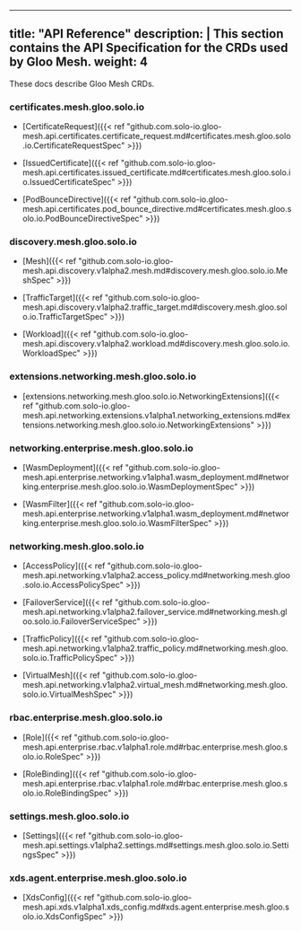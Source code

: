 
---
title: "API Reference"
description: |
  This section contains the API Specification for the CRDs used by Gloo Mesh.
weight: 4
---

These docs describe Gloo Mesh CRDs.



### certificates.mesh.gloo.solo.io

  - [CertificateRequest]({{< ref "github.com.solo-io.gloo-mesh.api.certificates.certificate_request.md#certificates.mesh.gloo.solo.io.CertificateRequestSpec" >}})

  - [IssuedCertificate]({{< ref "github.com.solo-io.gloo-mesh.api.certificates.issued_certificate.md#certificates.mesh.gloo.solo.io.IssuedCertificateSpec" >}})

  - [PodBounceDirective]({{< ref "github.com.solo-io.gloo-mesh.api.certificates.pod_bounce_directive.md#certificates.mesh.gloo.solo.io.PodBounceDirectiveSpec" >}})



### discovery.mesh.gloo.solo.io

  - [Mesh]({{< ref "github.com.solo-io.gloo-mesh.api.discovery.v1alpha2.mesh.md#discovery.mesh.gloo.solo.io.MeshSpec" >}})

  - [TrafficTarget]({{< ref "github.com.solo-io.gloo-mesh.api.discovery.v1alpha2.traffic_target.md#discovery.mesh.gloo.solo.io.TrafficTargetSpec" >}})

  - [Workload]({{< ref "github.com.solo-io.gloo-mesh.api.discovery.v1alpha2.workload.md#discovery.mesh.gloo.solo.io.WorkloadSpec" >}})



### extensions.networking.mesh.gloo.solo.io

  - [extensions.networking.mesh.gloo.solo.io.NetworkingExtensions]({{< ref "github.com.solo-io.gloo-mesh.api.networking.extensions.v1alpha1.networking_extensions.md#extensions.networking.mesh.gloo.solo.io.NetworkingExtensions" >}})



### networking.enterprise.mesh.gloo.solo.io

  - [WasmDeployment]({{< ref "github.com.solo-io.gloo-mesh.api.enterprise.networking.v1alpha1.wasm_deployment.md#networking.enterprise.mesh.gloo.solo.io.WasmDeploymentSpec" >}})

  - [WasmFilter]({{< ref "github.com.solo-io.gloo-mesh.api.enterprise.networking.v1alpha1.wasm_deployment.md#networking.enterprise.mesh.gloo.solo.io.WasmFilterSpec" >}})



### networking.mesh.gloo.solo.io

  - [AccessPolicy]({{< ref "github.com.solo-io.gloo-mesh.api.networking.v1alpha2.access_policy.md#networking.mesh.gloo.solo.io.AccessPolicySpec" >}})

  - [FailoverService]({{< ref "github.com.solo-io.gloo-mesh.api.networking.v1alpha2.failover_service.md#networking.mesh.gloo.solo.io.FailoverServiceSpec" >}})

  - [TrafficPolicy]({{< ref "github.com.solo-io.gloo-mesh.api.networking.v1alpha2.traffic_policy.md#networking.mesh.gloo.solo.io.TrafficPolicySpec" >}})

  - [VirtualMesh]({{< ref "github.com.solo-io.gloo-mesh.api.networking.v1alpha2.virtual_mesh.md#networking.mesh.gloo.solo.io.VirtualMeshSpec" >}})



### rbac.enterprise.mesh.gloo.solo.io

  - [Role]({{< ref "github.com.solo-io.gloo-mesh.api.enterprise.rbac.v1alpha1.role.md#rbac.enterprise.mesh.gloo.solo.io.RoleSpec" >}})

  - [RoleBinding]({{< ref "github.com.solo-io.gloo-mesh.api.enterprise.rbac.v1alpha1.role.md#rbac.enterprise.mesh.gloo.solo.io.RoleBindingSpec" >}})



### settings.mesh.gloo.solo.io

  - [Settings]({{< ref "github.com.solo-io.gloo-mesh.api.settings.v1alpha2.settings.md#settings.mesh.gloo.solo.io.SettingsSpec" >}})



### xds.agent.enterprise.mesh.gloo.solo.io

  - [XdsConfig]({{< ref "github.com.solo-io.gloo-mesh.api.xds.v1alpha1.xds_config.md#xds.agent.enterprise.mesh.gloo.solo.io.XdsConfigSpec" >}})


